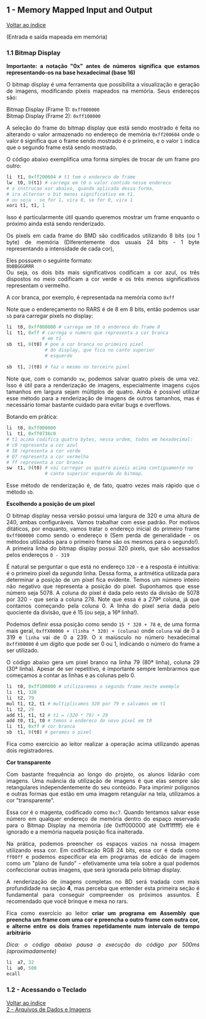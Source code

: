 ## **1 - Memory Mapped Input and Output**
<div style="text-align: justify">

<a href="../index.html">Voltar ao índice</a>

(Entrada e saída mapeada em memória)

### **1.1 Bitmap Display**

**Importante: a notação "0x" antes de números significa que estamos representando-os na base hexadecimal (base 16)**

O bitmap display é uma ferramenta que possibilita a visualização e geração de imagens, modificando píxeis mapeados na memória. Seus endereços são:

Bitmap Display (Frame 1): `0xff000000`<br>
Bitmap Display (Frame 2): `0xff100000`

A seleção do frame do bitmap display que está sendo mostrado é feita no alterando o valor armazenado no endereço de memória `0xff200604`
onde o valor `0` significa que o frame sendo mostrado é o primeiro, e o valor `1` indica que o segundo frame está sendo mostrado.

O código abaixo exemplifica uma forma simples de trocar de um frame pro outro:

```r
li	t1, 0xff200604 # t1 tem o endereco de frame
lw	t0, 0(t1) # carrega em t0 o valor contido nesse endereco
# a instrucao xor abaixo, quando aplicada dessa forma,
# ira alternar o bit menos significativo em t1.
# ou seja - se for 1, vira 0, se for 0, vira 1
xori t1, t1, 1
```
Isso é particularmente útil quando queremos mostrar um frame enquanto o próximo ainda está sendo renderizado.

Os pixels em cada frame do BMD são codificados utilizando 8 bits (ou 1 byte) de memória (Diferentemente dos usuais 24 bits - 1 byte representando a intensidade de cada cor), 

Eles possuem o seguinte formato:<br>
`0bBBGGGRRR`<br>
Ou seja, os dois bits mais significativos codificam a cor azul, os três dispostos no meio codificam a cor verde e os três menos significativos representam o vermelho.

A cor branca, por exemplo, é representada na memória como `0xff`

Note que o endereçamento no RARS é de 8 em 8 bits, então podemos usar `sb` para carregar pixels no display:

```r
li	t0, 0xff000000 # carrega em t0 o endereco do frame 0
li	t1, 0xff # carrega o numero que representa a cor branca
			 # em t1
sb	t1, 0(t0) # poe a cor branca no primeiro pixel
			  # do display, que fica no canto superior
			  # esquerdo
			  
sb	t1, 2(t0) # faz o mesmo no terceiro pixel
```

Note que, com o comando `sw`, podemos salvar quatro píxeis de uma vez. Isso é útil para a renderização de imagens, especialmente imagens cujos tamanhos em largura sejam múltiplos de quatro. Ainda é possível utilizar esse método para a renderização de imagens de outros tamanhos, mas é necessário tomar bastante cuidado para evitar bugs e overflows.

Botando em prática:

```r
li	t0, 0xff000000
li	t1, 0xff0738c0
# t1 acima codifica quatro bytes, nessa ordem, todos em hexadecimal:
# c0 representa a cor azul
# 38 representa a cor verde
# 07 representa a cor vermelha
# ff representa a cor branca
sw	t1, 0(t0) # vai carregar os quatro pixeis acima contiguamente no
			  # canto superior esquerdo do bitmap.
```

Esse método de renderização é, de fato, quatro vezes mais rápido que o método `sb`.

**Escolhendo a posição de um pixel**

O bitmap display nessa versão possui uma largura de 320 e uma altura de 240, ambas configuráveis. Vamos trabalhar com esse padrão. Por motivos ditáticos, por enquanto, vamos tratar o endereço inicial do primeiro frame `0xff000000` como sendo o endereço `0` (Sem perda de generalidade - os métodos utilizados para o primeiro frame são os mesmos para o segundo!). A primeira linha do bitmap display possui 320 pixels, que são acessados pelos endereços `0 - 319`

É natural se perguntar o que está no endereço `320` - e a resposta é intuitiva: é o primeiro pixel da *segunda* linha. Dessa forma, a aritmética utilizada para determinar a posição de um pixel fica evidente. Temos um número inteiro não negativo que representa a posição do pixel. Suponhamos que esse número seja 5078. A coluna do pixel é dada pelo resto da divisão de 5078 por 320 - que seria a coluna 278. Note que essa é a *279ª* coluna, já que contamos começando pela coluna 0. A linha do pixel seria dada pelo quociente da divisão, que é 15 (ou seja, a 16ª linha!).

Podemos definir essa posição como sendo `15 * 320 + 78` e, de uma forma mais geral, 
`0xffX00000 + (linha * 320) + (coluna)`
onde `coluna` vai de 0 a 319 e `linha` vai de 0 a 239. O `X` maiúsculo no número hexadecimal `0xffX00000` é um dígito que pode ser 0 ou 1, indicando o número do frame a ser utilizado.

O código abaixo gera um pixel branco na linha 79 (80ª linha), coluna 29 (30ª linha). Apesar de ser repetitivo, é importante sempre lembrarmos que começamos a contar as linhas e as colunas pelo 0.

```r
li	t0, 0xff100000 # utilizaremos o segundo frame neste exemplo
li	t1, 320
li	t2, 79
mul	t1, t2, t1 # multiplicamos 320 por 79 e salvamos em t1
li	t2, 29
add	t1, t1, t2 # t1 = (320 * 79) + 29
add	t0, t1, t0 # temos o endereco do novo pixel em t0
li	t1, 0xff # cor branca
sb	t1, 0(t0) # geramos o pixel
```

Fica como exercício ao leitor realizar a operação acima utilizando apenas dois registradores.

**Cor transparente**

Com bastante frequência ao longo do projeto, os alunos lidarão com imagens. Uma nuância da utilização de imagens é que elas sempre são retangulares independentemente do seu conteúdo. Para imprimir polígonos e outras formas que estão em uma imagem retangular na tela, utilizamos a cor "transparente".

Essa cor é o magenta, codificado como `0xc7`. Quando tentamos salvar esse número em qualquer endereço de memória dentro do espaço reservado para o Bitmap Display na memória (de 0xff000000 até 0xff1fffff) ele é ignorado e a memória naquela posição fica inalterada.

Na prática, podemos preencher os espaços vazios na nossa imagem utilizando essa cor. Em codificacão RGB 24 bits, essa cor é dada como `ff00ff` e podemos especificar ela em programas de edicão de imagem como um "plano de fundo" - efetivamente uma tela sobre a qual podemos confeccionar outras imagens, que será ignorada pelo bitmap display.

A renderização de imagens completas no BD será tradada com mais profundidade na seção **4**, mas perceba que entender esta primeira seção é fundamental para conseguir compreender os próximos assuntos. É recomendado que você brinque e mexa no rars.

Fica como exercício ao leitor **criar um programa em Assembly que preencha um frame com uma cor e preencha o outro frame com outra cor, e alterne entre os dois frames repetidamente num intervalo de tempo arbitrário**

*Dica: o código abaixo pausa a execução do código por 500ms (aproximadamente)*

```r
li	a7, 32
li	a0, 500
ecall
```

### **1.2 - Acessando o Teclado**



<a href="../index.html">Voltar ao índice</a><br>
<a href="./2 - Data.html">2 - Arquivos de Dados e Imagens</a>

</div>